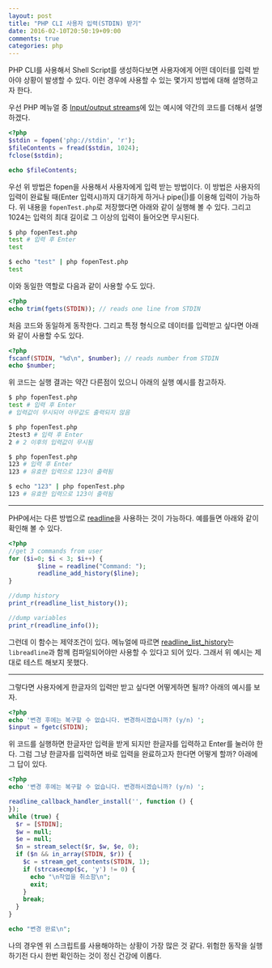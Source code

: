 ```yaml
---
layout: post
title: "PHP CLI 사용자 입력(STDIN) 받기"
date: 2016-02-10T20:50:19+09:00
comments: true
categories: php
---
```


PHP CLI를 사용해서 Shell Script를 생성하다보면 사용자에게 어떤 데이터를 입력 받아야 상황이 발생할 수 있다. 이런 경우에 사용할 수 있는 몇가지 방법에 대해 설명하고자 한다.

우선 PHP 메뉴얼 중 [Input/output streams](http://php.net/manual/kr/features.commandline.io-streams.php)에 있는 예시에 약간의 코드를 더해서 설명하겠다.

```php
<?php
$stdin = fopen('php://stdin', 'r');
$fileContents = fread($stdin, 1024);
fclose($stdin);

echo $fileContents;
```

우선 위 방법은 fopen을 사용해서 사용자에게 입력 받는 방법이다. 이 방법은 사용자의 입력이 완료될 때(Enter 입력시)까지 대기하게 하거나 pipe(\|)를 이용해 입력이 가능하다. 위 내용을 `fopenTest.php`로 저장했다면 아래와 같이 실행해 볼 수 있다. 그리고 1024는 입력의 최대 길이로 그 이상의 입력이 들어오면 무시된다.

```bash
$ php fopenTest.php
test # 입력 후 Enter
test

$ echo "test" | php fopenTest.php
test
```

이와 동일한 역할로 다음과 같이 사용할 수도 있다.

```php
<?php
echo trim(fgets(STDIN)); // reads one line from STDIN
```

처음 코드와 동일하게 동작한다. 그리고 특정 형식으로 데이터를 입력받고 싶다면 아래와 같이 사용할 수도 있다.

```php
<?php
fscanf(STDIN, "%d\n", $number); // reads number from STDIN
echo $number;
```

위 코드는 실행 결과는 약간 다른점이 있으니 아래의 실행 예시를 참고하자.

```bash
$ php fopenTest.php
test # 입력 후 Enter
# 입력값이 무시되어 아무값도 출력되지 않음

$ php fopenTest.php
2test3 # 입력 후 Enter
2 # 2 이후의 입력값이 무시됨

$ php fopenTest.php
123 # 입력 후 Enter
123 # 유효한 입력으로 123이 출력됨

$ echo "123" | php fopenTest.php
123 # 유효한 입력으로 123이 출력됨
```

---

PHP에서는 다른 방법으로 [readline](http://php.net/manual/kr/function.readline.php)을 사용하는 것이 가능하다. 예를들면 아래와 같이 확인해 볼 수 있다.

```php
<?php
//get 3 commands from user
for ($i=0; $i < 3; $i++) {
        $line = readline("Command: ");
        readline_add_history($line);
}

//dump history
print_r(readline_list_history());

//dump variables
print_r(readline_info());
```

그런데 이 함수는 제약조건이 있다. 메뉴얼에 따르면 [readline_list_history](http://php.net/manual/kr/function.readline-list-history.php)는 `libreadline`과 함께 컴파일되어야만 사용할 수 있다고 되어 있다. 그래서 위 예시는 제대로 테스트 해보지 못했다.

---

그렇다면 사용자에게 한글자의 입력만 받고 싶다면 어떻게하면 될까? 아래의 예시를 보자.

```php
<?php
echo '변경 후에는 복구할 수 없습니다. 변경하시겠습니까? (y/n) ';
$input = fgetc(STDIN);
```

위 코드를 실행하면 한글자만 입력을 받게 되지만 한글자를 입력하고 Enter를 눌러야 한다. 그럼 그냥 한글자를 입력하면 바로 입력을 완료하고자 한다면 어떻게 할까? 아래에 그 답이 있다.

```php
<?php
echo '변경 후에는 복구할 수 없습니다. 변경하시겠습니까? (y/n) ';

readline_callback_handler_install('', function () {
});
while (true) {
  $r = [STDIN];
  $w = null;
  $e = null;
  $n = stream_select($r, $w, $e, 0);
  if ($n && in_array(STDIN, $r)) {
    $c = stream_get_contents(STDIN, 1);
    if (strcasecmp($c, 'y') != 0) {
      echo "\n작업을 취소함\n";
      exit;
    }
    break;
  }
}

echo "변경 완료\n";
```

나의 경우엔 위 스크립트를 사용해야하는 상황이 가장 많은 것 같다. 위험한 동작을 실행하기전 다시 한번 확인하는 것이 정신 건강에 이롭다.
